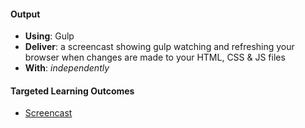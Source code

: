 #### Output
- **Using**: Gulp
- **Deliver**: a screencast showing gulp watching and refreshing your browser when changes are made to your HTML, CSS & JS files
- **With**: *independently*

#### Targeted Learning Outcomes
- [Screencast](https://youtu.be/sIYqAN52UeI)